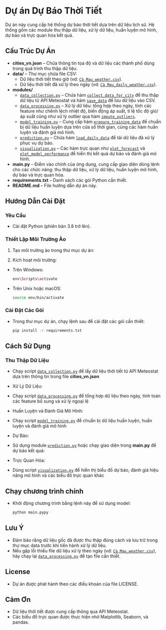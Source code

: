 # Dự án Dự Báo Thời Tiết

Dự án này cung cấp hệ thống dự báo thời tiết dựa trên dữ liệu lịch sử. Hệ thống gồm các module thu thập dữ liệu, xử lý dữ liệu, huấn luyện mô hình, dự báo và trực quan hóa kết quả.

## Cấu Trúc Dự Án

- **cities_vn.json** – Chứa thông tin tọa độ và dữ liệu các thành phố dùng trong quá trình thu thập dữ liệu.
- **data/** – Thư mục chứa file CSV:
  - Dữ liệu thời tiết theo giờ (vd: [`Cà Mau_weather.csv`](data/Cà%20Mau_weather.csv)).
  - Dữ liệu thời tiết đã xử lý theo ngày (vd: [`Cà Mau_daily_weather.csv`](data/Cà%20Mau_daily_weather.csv)).
- **modules/**
  - [`data_collection.py`](modules/data_collection.py) – Chứa hàm [`collect_data_for_city`](modules/data_collection.py#L45) để thu thập dữ liệu từ API Meteostat và hàm [`save_data`](modules/data_collection.py#L36) để lưu dữ liệu vào CSV.
  - [`data_processing.py`](modules/data_processing.py) – Xử lý dữ liệu: tổng hợp theo ngày, tính các feature như chênh lệch nhiệt độ, biến động áp suất, tỉ lệ tốc độ gió/áp suất cũng như xử lý outlier qua hàm [`impute_outliers`](modules/data_processing.py#L3).
  - [`model_training.py`](modules/model_training.py) – Cung cấp hàm [`prepare_training_data`](modules/model_training.py#L9) để chuẩn bị dữ liệu huấn luyện dựa trên cửa sổ thời gian, cùng các hàm huấn luyện và đánh giá mô hình.
  - [`prediction.py`](modules/prediction.py) – Chứa hàm [`load_daily_data`](modules/prediction.py#L5) để tải dữ liệu đã xử lý phục vụ dự báo.
  - [`visualization.py`](modules/visualization.py) – Các hàm trực quan như [`plot_forecast`](modules/visualization.py#L7) và [`plot_model_performance`](modules/visualization.py#L41) để hiển thị kết quả dự báo và đánh giá mô hình.
- **main.py** – Điểm vào chính của ứng dụng, cung cấp giao diện dòng lệnh cho các chức năng: thu thập dữ liệu, xử lý dữ liệu, huấn luyện mô hình, dự báo và trực quan hóa.
- **requirements.txt** – Danh sách các gói Python cần thiết.
- **README.md** – File hướng dẫn dự án này.

## Hướng Dẫn Cài Đặt

### Yêu Cầu

- Cài đặt Python (phiên bản 3.8 trở lên).

### Thiết Lập Môi Trường Ảo

1. Tạo môi trường ảo trong thư mục dự án:

2. Kích hoạt môi trường:

- Trên Windows:

    ```sh
    env\Scripts\activate
    ```

- Trên Unix hoặc macOS:

    ```sh
    source env/bin/activate
    ```

### Cài Đặt Các Gói

- Trong thư mục dự án, chạy lệnh sau để cài đặt các gói cần thiết:

    ```sh
    pip install -r requirements.txt
    ```

## Cách Sử Dụng

### Thu Thập Dữ Liệu

- Chạy script [`data_collection.py`](modules/data_collection.py) để lấy dữ liệu thời tiết từ API Meteostat dựa trên thông tin trong file **cities_vn.json**

- Xử Lý Dữ Liệu:
- Chạy script [`data_processing.py`](modules/data_collection.py) để tổng hợp dữ liệu theo ngày, tính toán các feature bổ sung và xử lý ngoại lệ

- Huấn Luyện và Đánh Giá Mô Hình:
- Chạy script [`model_training.py`](modules/data_collection.py) để chuẩn bị dữ liệu huấn luyện, huấn luyện và đánh giá mô hình

- Dự Báo:
- Sử dụng module [`prediction.py`](modules/data_collection.py) hoặc chạy giao diện trong **main.py** để dự báo kết quả:

- Trực Quan Hóa:
- Dùng script [`visualization.py`](modules/data_collection.py) để hiển thị biểu đồ dự báo, đánh giá hiệu năng mô hình và các biểu đồ trực quan khác

## Chạy chương trình chính

- Khởi động chương trình bằng lệnh này để sử dụng model:

    ```sh
    python main.pypy
    ```

## Lưu Ý

- Đảm bảo rằng dữ liệu gốc đã được thu thập đúng cách và lưu trữ trong thư mục data trước khi tiến hành xử lý dữ liệu.
- Nếu gặp lỗi thiếu file dữ liệu xử lý theo ngày (vd: [`Cà Mau_weather.csv`](data/Cà%20Mau_weather.csv)), hãy chạy lại [`data_processing.py`](modules/data_collection.py) để tạo file cần thiết.

## License

- Dự án được phát hành theo các điều khoản của file LICENSE.

## Cảm Ơn

- Dữ liệu thời tiết được cung cấp thông qua API Meteostat.
- Các biểu đồ trực quan được thực hiện nhờ Matplotlib, Seaborn, và pandas.
